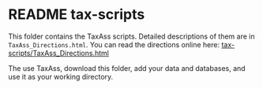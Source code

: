 README tax-scripts
===

This folder contains the TaxAss scripts. Detailed descriptions of them are in `TaxAss_Directions.html`. You can read the directions online here: [tax-scripts/TaxAss_Directions.html](https://htmlpreview.github.io/?https://github.com/McMahonLab/TaxAss/blob/master/tax-scripts/TaxAss_Directions.html)  
  
The use TaxAss, download this folder, add your data and databases, and use it as your working directory.  
